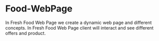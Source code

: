 # Food-WebPage
In Fresh Food Web Page we create a dynamic web page and different concepts. In Fresh Food Web Page client will interact and see different offers and product. 
